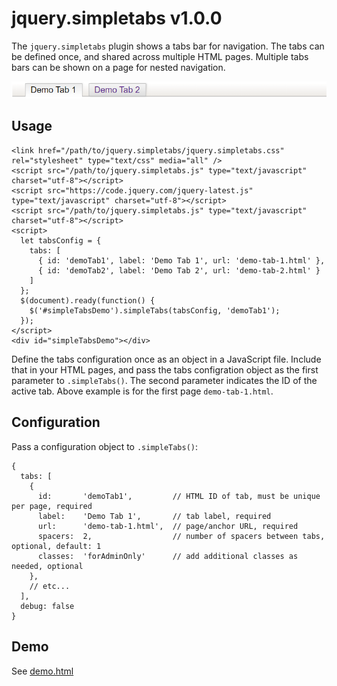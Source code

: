 # jquery.simpletabs v1.0.0

The `jquery.simpletabs` plugin shows a tabs bar for navigation. The tabs can be defined once, and shared across multiple HTML pages. Multiple tabs bars can be shown on a page for nested navigation.</p>

![Sample screenshot](screenshot.png)

## Usage

```
<link href="/path/to/jquery.simpletabs/jquery.simpletabs.css" rel="stylesheet" type="text/css" media="all" />
<script src="/path/to/jquery.simpletabs.js" type="text/javascript" charset="utf-8"></script>
<script src="https://code.jquery.com/jquery-latest.js" type="text/javascript" charset="utf-8"></script>
<script src="/path/to/jquery.simpletabs.js" type="text/javascript" charset="utf-8"></script>
<script>
  let tabsConfig = {
    tabs: [
      { id: 'demoTab1', label: 'Demo Tab 1', url: 'demo-tab-1.html' },
      { id: 'demoTab2', label: 'Demo Tab 2', url: 'demo-tab-2.html' }
    ]
  };
  $(document).ready(function() {
    $('#simpleTabsDemo').simpleTabs(tabsConfig, 'demoTab1');
  });
</script>
<div id="simpleTabsDemo"></div>
```

Define the tabs configuration once as an object in a JavaScript file. Include that in your HTML pages, and pass the tabs configration object as the first parameter to `.simpleTabs()`. The second parameter indicates the ID of the active tab. Above example is for the first page `demo-tab-1.html`. 

## Configuration

Pass a configuration object to `.simpleTabs()`:

```
{
  tabs: [
    {
      id:       'demoTab1',         // HTML ID of tab, must be unique per page, required
      label:    'Demo Tab 1',       // tab label, required
      url:      'demo-tab-1.html',  // page/anchor URL, required
      spacers:  2,                  // number of spacers between tabs, optional, default: 1
      classes:  'forAdminOnly'      // add additional classes as needed, optional
    },
    // etc...
  ],
  debug: false
}
```

## Demo

See [demo.html](https://peterthoeny.github.io/jquery.simpletabs/demo.html)
